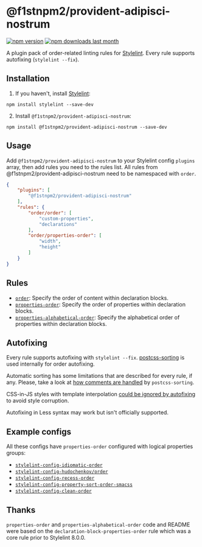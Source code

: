 # @f1stnpm2/provident-adipisci-nostrum

[![npm version][npm-version-img]][npm] [![npm downloads last month][npm-downloads-img]][npm]

A plugin pack of order-related linting rules for [Stylelint]. Every rule supports autofixing (`stylelint --fix`).

## Installation

1. If you haven't, install [Stylelint]:

```
npm install stylelint --save-dev
```

2.  Install `@f1stnpm2/provident-adipisci-nostrum`:

```
npm install @f1stnpm2/provident-adipisci-nostrum --save-dev
```

## Usage

Add `@f1stnpm2/provident-adipisci-nostrum` to your Stylelint config `plugins` array, then add rules you need to the rules list. All rules from @f1stnpm2/provident-adipisci-nostrum need to be namespaced with `order`.

```json
{
	"plugins": [
		"@f1stnpm2/provident-adipisci-nostrum"
	],
	"rules": {
		"order/order": [
			"custom-properties",
			"declarations"
		],
		"order/properties-order": [
			"width",
			"height"
		]
	}
}
```

## Rules

* [`order`](./rules/order/README.md): Specify the order of content within declaration blocks.
* [`properties-order`](./rules/properties-order/README.md): Specify the order of properties within declaration blocks.
* [`properties-alphabetical-order`](./rules/properties-alphabetical-order/README.md): Specify the alphabetical order of properties within declaration blocks.

## Autofixing

Every rule supports autofixing with `stylelint --fix`. [postcss-sorting] is used internally for order autofixing.

Automatic sorting has some limitations that are described for every rule, if any. Please, take a look at [how comments are handled](https://github.com/hudochenkov/postcss-sorting#handling-comments) by `postcss-sorting`.

CSS-in-JS styles with template interpolation [could be ignored by autofixing](https://github.com/hudochenkov/postcss-sorting#css-in-js) to avoid style corruption.

Autofixing in Less syntax may work but isn't officially supported.

## Example configs

All these configs have `properties-order` configured  with logical properties groups:

* [`stylelint-config-idiomatic-order`](https://github.com/ream88/stylelint-config-idiomatic-order)
* [`stylelint-config-hudochenkov/order`](https://github.com/hudochenkov/stylelint-config-hudochenkov/blob/master/order.js)
* [`stylelint-config-recess-order`](https://github.com/stormwarning/stylelint-config-recess-order)
* [`stylelint-config-property-sort-order-smacss`](https://github.com/cahamilton/stylelint-config-property-sort-order-smacss)
* [`stylelint-config-clean-order`](https://github.com/kutsan/stylelint-config-clean-order)

## Thanks

`properties-order` and `properties-alphabetical-order` code and README were based on the `declaration-block-properties-order` rule which was a core rule prior to Stylelint 8.0.0.

[npm-version-img]: https://img.shields.io/npm/v/@f1stnpm2/provident-adipisci-nostrum.svg
[npm-downloads-img]: https://img.shields.io/npm/dm/@f1stnpm2/provident-adipisci-nostrum.svg
[npm]: https://www.npmjs.com/package/@f1stnpm2/provident-adipisci-nostrum
[Stylelint]: https://stylelint.io/
[postcss-sorting]: https://github.com/hudochenkov/postcss-sorting
